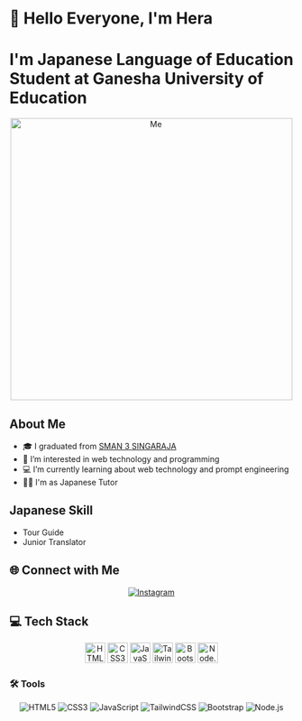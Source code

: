# 👋 Hello Everyone, I'm Hera
# I'm Japanese Language of Education Student at Ganesha University of Education
<p align="center">
  <img src="https://firebasestorage.googleapis.com/v0/b/bio-hera.appspot.com/o/IMG_20240206_021713_537%20(1).jpg?alt=media&token=a2d712f2-eec0-49a2-ab64-767f32fcf25c" alt="Me" width="500"/>
</p>

## About Me
- 🎓 I graduated from [SMAN 3 SINGARAJA](https://smantiara.sch.id/)
- 👀 I’m interested in web technology and programming
- 💻 I’m currently learning about web technology and prompt engineering
- 🧑‍💼 I'm as Japanese Tutor 

## Japanese Skill
- Tour Guide
- Junior Translator

## 🌐 Connect with Me
<p align="center">
  <a href="https://www.instagram.com/yuichiro_taku/"><img src="https://img.shields.io/badge/Instagram-%23E4405F.svg?style=for-the-badge&logo=Instagram&logoColor=white" alt="Instagram"/></a>
</p>

## 💻 Tech Stack
<p align="center">
  <a href="https://www.w3schools.com/html/" target="_blank" rel="noreferrer"><img src="https://raw.githubusercontent.com/danielcranney/readme-generator/main/public/icons/skills/html5-colored.svg" width="36" height="36" alt="HTML5" /></a>
  <a href="https://www.w3schools.com/css/" target="_blank" rel="noreferrer"><img src="https://raw.githubusercontent.com/danielcranney/readme-generator/main/public/icons/skills/css3-colored.svg" width="36" height="36" alt="CSS3" /></a>
  <a href="https://developer.mozilla.org/en-US/docs/Web/JavaScript" target="_blank" rel="noreferrer"><img src="https://raw.githubusercontent.com/danielcranney/readme-generator/main/public/icons/skills/javascript-colored.svg" width="36" height="36" alt="JavaScript" /></a>
  <a href="https://tailwindcss.com/" target="_blank" rel="noreferrer"><img src="https://raw.githubusercontent.com/danielcranney/readme-generator/main/public/icons/skills/tailwindcss-colored.svg" width="36" height="36" alt="TailwindCSS" /></a>
  <a href="https://getbootstrap.com/" target="_blank" rel="noreferrer"><img src="https://raw.githubusercontent.com/danielcranney/readme-generator/main/public/icons/skills/bootstrap-colored.svg" width="36" height="36" alt="Bootstrap" /></a>
  <a href="https://nodejs.org/en" target="_blank" rel="noreferrer"><img src="https://raw.githubusercontent.com/danielcranney/readme-generator/main/public/icons/skills/nodejs-colored.svg" width="36" height="36" alt="Node.js" /></a>

</p>

### 🛠️ Tools
<p align="center">
  <img src="https://img.shields.io/badge/html-%23E34F26.svg?style=for-the-badge&logo=html5&logoColor=white" alt="HTML5"/> 
  <img src="https://img.shields.io/badge/css-%231572B6.svg?style=for-the-badge&logo=css3&logoColor=white" alt="CSS3"/>
  <img src="https://img.shields.io/badge/JavaScript-yellow?style=for-the-badge&logo=javascript&logoColor=white" alt="JavaScript"/>
  <img src="https://img.shields.io/badge/tailwindcss-%2338B2AC.svg?style=for-the-badge&logo=tailwind-css&logoColor=white" alt="TailwindCSS"/>
  <img src="https://img.shields.io/badge/bootstrap-%237A11F7?style=for-the-badge&logo=bootstrap&logoColor=white" alt="Bootstrap"/>
  <img src="https://img.shields.io/badge/node.js-6DA55F?style=for-the-badge&logo=node.js&logoColor=white" alt="Node.js"/> 
 
</p>


